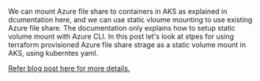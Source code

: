 We can mount Azure file share to containers in AKS as explained in dcumentation here, and we can use static vloume  mounting to use existing Azure file share. The documentation only explains how to setup static volume mount with Azure CLI. In this post let's look at stpes for using terraform provisioned Azure file share strage as a static volume mount in AKS, using kuberntes yaml.

<a href="https://chamindac.blogspot.com/2024/05/mount-azure-storage-fileshare-created.html" target="_blank">Refer blog post here for more details.</a>
